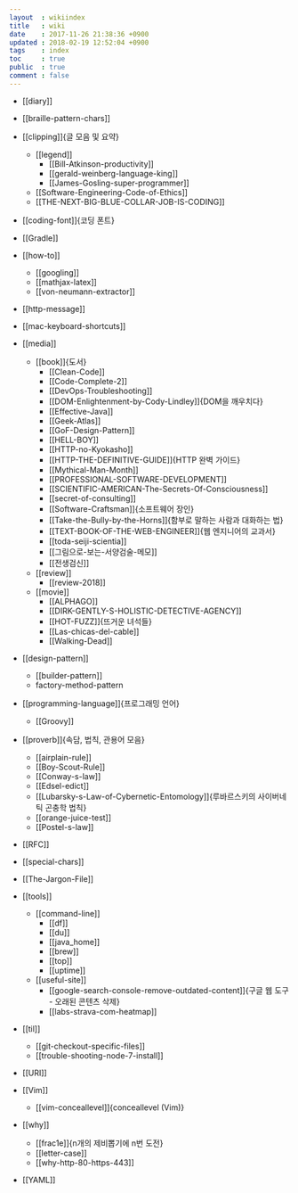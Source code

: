 ```yaml
---
layout  : wikiindex
title   : wiki
date    : 2017-11-26 21:38:36 +0900
updated : 2018-02-19 12:52:04 +0900
tags    : index
toc     : true
public  : true
comment : false
---
```


* [[diary]]

* [[braille-pattern-chars]]
* [[clipping]]{글 모음 및 요약}
    * [[legend]]
        * [[Bill-Atkinson-productivity]]
        * [[gerald-weinberg-language-king]]
        * [[James-Gosling-super-programmer]]
    * [[Software-Engineering-Code-of-Ethics]]
    * [[THE-NEXT-BIG-BLUE-COLLAR-JOB-IS-CODING]]
* [[coding-font]]{코딩 폰트}
* [[Gradle]]
* [[how-to]]
    * [[googling]]
    * [[mathjax-latex]]
    * [[von-neumann-extractor]]
* [[http-message]]
* [[mac-keyboard-shortcuts]]
* [[media]]
    * [[book]]{도서}
        * [[Clean-Code]]
        * [[Code-Complete-2]]
        * [[DevOps-Troubleshooting]]
        * [[DOM-Enlightenment-by-Cody-Lindley]]{DOM을 깨우치다}
        * [[Effective-Java]]
        * [[Geek-Atlas]]
        * [[GoF-Design-Pattern]]
        * [[HELL-BOY]]
        * [[HTTP-no-Kyokasho]]
        * [[HTTP-THE-DEFINITIVE-GUIDE]]{HTTP 완벽 가이드}
        * [[Mythical-Man-Month]]
        * [[PROFESSIONAL-SOFTWARE-DEVELOPMENT]]
        * [[SCIENTIFIC-AMERICAN-The-Secrets-Of-Consciousness]]
        * [[secret-of-consulting]]
        * [[Software-Craftsman]]{소프트웨어 장인}
        * [[Take-the-Bully-by-the-Horns]]{함부로 말하는 사람과 대화하는 법}
        * [[TEXT-BOOK-OF-THE-WEB-ENGINEER]]{웹 엔지니어의 교과서}
        * [[toda-seiji-scientia]]
        * [[그림으로-보는-서양검술-메모]]
        * [[전생검신]]
    * [[review]]
        * [[review-2018]]
    * [[movie]]
        * [[ALPHAGO]]
        * [[DIRK-GENTLY-S-HOLISTIC-DETECTIVE-AGENCY]]
        * [[HOT-FUZZ]]{뜨거운 녀석들}
        * [[Las-chicas-del-cable]]
        * [[Walking-Dead]]
* [[design-pattern]]
    * [[builder-pattern]]
    * factory-method-pattern
* [[programming-language]]{프로그래밍 언어}
    * [[Groovy]]
* [[proverb]]{속담, 법칙, 관용어 모음}
    * [[airplain-rule]]
    * [[Boy-Scout-Rule]]
    * [[Conway-s-law]]
    * [[Edsel-edict]]
    * [[Lubarsky-s-Law-of-Cybernetic-Entomology]]{루바르스키의 사이버네틱 곤충학 법칙}
    * [[orange-juice-test]]
    * [[Postel-s-law]]
* [[RFC]]
* [[special-chars]]
* [[The-Jargon-File]]
* [[tools]]
    * [[command-line]]
        * [[df]]
        * [[du]]
        * [[java_home]]
        * [[brew]]
        * [[top]]
        * [[uptime]]
    * [[useful-site]]
        * [[google-search-console-remove-outdated-content]]{구글 웹 도구 - 오래된 콘텐츠 삭제}
        * [[labs-strava-com-heatmap]]
* [[til]]
    * [[git-checkout-specific-files]]
    * [[trouble-shooting-node-7-install]]
* [[URI]]
* [[Vim]]
    * [[vim-conceallevel]]{conceallevel (Vim)}
* [[why]]
    * [[frac1e]]{n개의 제비뽑기에 n번 도전}
    * [[letter-case]]
    * [[why-http-80-https-443]]
* [[YAML]]

